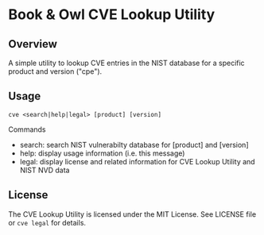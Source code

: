 # Book &amp; Owl CVE Lookup Utility

## Overview

A simple utility to lookup CVE entries in the NIST database for a specific product and version ("cpe").

## Usage

`cve <search|help|legal> [product] [version]`

Commands  
  - search: search NIST vulnerabilty database for [product] and [version]  
  - help: display usage information (i.e. this message)  
  - legal: display license and related information for CVE Lookup Utility and NIST NVD data  

## License

The CVE Lookup Utility is licensed under the MIT License. See LICENSE file or `cve legal` for details.